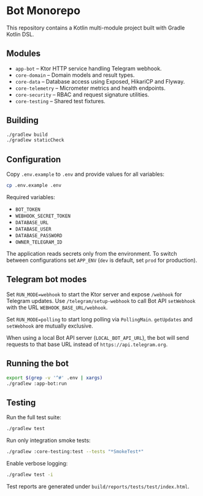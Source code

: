 # Bot Monorepo

This repository contains a Kotlin multi-module project built with Gradle Kotlin DSL.

## Modules

- `app-bot` – Ktor HTTP service handling Telegram webhook.
- `core-domain` – Domain models and result types.
- `core-data` – Database access using Exposed, HikariCP and Flyway.
- `core-telemetry` – Micrometer metrics and health endpoints.
- `core-security` – RBAC and request signature utilities.
- `core-testing` – Shared test fixtures.

## Building

```bash
./gradlew build
./gradlew staticCheck
```

## Configuration

Copy `.env.example` to `.env` and provide values for all variables:

```bash
cp .env.example .env
```

Required variables:

- `BOT_TOKEN`
- `WEBHOOK_SECRET_TOKEN`
- `DATABASE_URL`
- `DATABASE_USER`
- `DATABASE_PASSWORD`
- `OWNER_TELEGRAM_ID`

The application reads secrets only from the environment. To switch between
configurations set `APP_ENV` (`dev` is default, set `prod` for production).

## Telegram bot modes

Set `RUN_MODE=webhook` to start the Ktor server and expose `/webhook` for Telegram updates.
Use `/telegram/setup-webhook` to call Bot API `setWebhook` with the URL `WEBHOOK_BASE_URL/webhook`.

Set `RUN_MODE=polling` to start long polling via `PollingMain`.
`getUpdates` and `setWebhook` are mutually exclusive.

When using a local Bot API server (`LOCAL_BOT_API_URL`), the bot will send requests
to that base URL instead of `https://api.telegram.org`.

## Running the bot

```bash
export $(grep -v '^#' .env | xargs)
./gradlew :app-bot:run
```

## Testing

Run the full test suite:

```bash
./gradlew test
```

Run only integration smoke tests:

```bash
./gradlew :core-testing:test --tests "*SmokeTest*"
```

Enable verbose logging:

```bash
./gradlew test -i
```

Test reports are generated under `build/reports/tests/test/index.html`.

